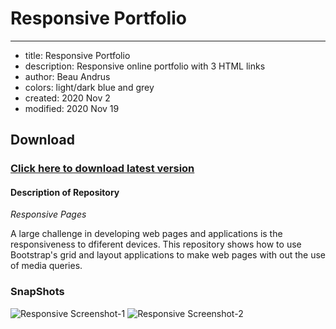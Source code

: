 # Responsive Portfolio
---
* title: Responsive Portfolio
* description: Responsive online portfolio with 3 HTML links
* author: Beau Andrus
* colors: light/dark blue and grey
* created:  2020 Nov 2
* modified: 2020 Nov 19

Download
--------

### [Click here to download latest version](https://github.com/beau-13/responsive-portfolio.git)

#### Description of Repository

*Responsive Pages*

A large challenge in developing web pages and applications is the responsiveness to dfiferent devices. This repository shows how to use Bootstrap's grid and layout applications to make web pages with out the use of media queries. 

### SnapShots

![Responsive Screenshot-1](https://user-images.githubusercontent.com/71921579/99642747-cd1ac500-2a86-11eb-969e-ce13517eba6f.JPG)
![Responsive Screenshot-2](https://user-images.githubusercontent.com/71921579/99642843-ef144780-2a86-11eb-9012-c8a66a2681f9.JPG)
